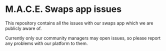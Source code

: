 # M.A.C.E. Swaps app issues

This repository contains all the issues with our swaps app which we are publicly aware of.

Currently only our community managers may open issues, so please report any problems with our platform to them.
